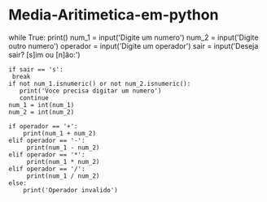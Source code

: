# Media-Aritimetica-em-python
while True:
    print()
    num_1 = input('Digite um numero')
    num_2 = input('Digite outro numero')
    operador = input('Digite um operador')
    sair = input('Deseja sair? [s]im ou [n]ão:')

    if sair == 's':
     break
    if not num_1.isnumeric() or not num_2.isnumeric():
       print('Voce precisa digitar um numero')
       continue
    num_1 = int(num_1)
    num_2 = int(num_2)

    if operador == '+':
        print(num_1 + num_2)
    elif operador == '-':
         print(num_1 - num_2)
    elif operador == '*':
         print(num_1 * num_2)
    elif operador == '/':
         print(num_1 / num_2)
    else:
        print('Operador invalido')
